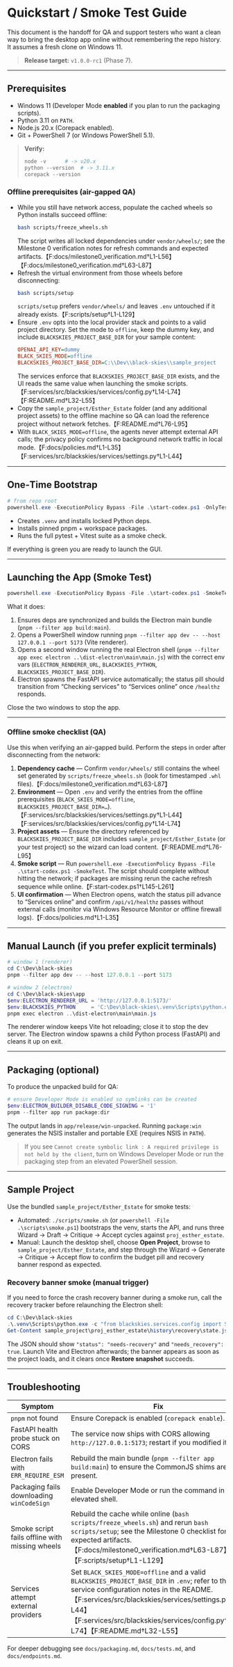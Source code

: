 # Quickstart / Smoke Test Guide

This document is the handoff for QA and support testers who want a clean way to bring the desktop app online without remembering the repo history. It assumes a fresh clone on Windows 11.

> **Release target:** `v1.0.0-rc1` (Phase 7).

---

## Prerequisites

- Windows 11 (Developer Mode **enabled** if you plan to run the packaging scripts).
- Python 3.11 on `PATH`.
- Node.js 20.x (Corepack enabled).
- Git + PowerShell 7 (or Windows PowerShell 5.1).

> **Verify:**
> ```powershell
> node -v      # -> v20.x
> python --version  # -> 3.11.x
> corepack --version
> ```

### Offline prerequisites (air-gapped QA)

- While you still have network access, populate the cached wheels so Python installs succeed offline:
  ```bash
  bash scripts/freeze_wheels.sh
  ```
  The script writes all locked dependencies under `vendor/wheels/`; see the Milestone 0 verification notes for refresh commands and expected artifacts.【F:docs/milestone0_verification.md†L1-L56】【F:docs/milestone0_verification.md†L63-L87】
- Refresh the virtual environment from those wheels before disconnecting:
  ```bash
  bash scripts/setup
  ```
  `scripts/setup` prefers `vendor/wheels/` and leaves `.env` untouched if it already exists.【F:scripts/setup†L1-L129】
- Ensure `.env` opts into the local provider stack and points to a valid project directory. Set the mode to `offline`, keep the dummy key, and include `BLACKSKIES_PROJECT_BASE_DIR` for your sample content:
  ```ini
  OPENAI_API_KEY=dummy
  BLACK_SKIES_MODE=offline
  BLACKSKIES_PROJECT_BASE_DIR=C:\\Dev\\black-skies\\sample_project
  ```
  The services enforce that `BLACKSKIES_PROJECT_BASE_DIR` exists, and the UI reads the same value when launching the smoke scripts.【F:services/src/blackskies/services/config.py†L14-L74】【F:README.md†L32-L55】
- Copy the `sample_project/Esther_Estate` folder (and any additional project assets) to the offline machine so QA can load the reference project without network fetches.【F:README.md†L76-L95】
- With `BLACK_SKIES_MODE=offline`, the agents never attempt external API calls; the privacy policy confirms no background network traffic in local mode.【F:docs/policies.md†L1-L35】【F:services/src/blackskies/services/settings.py†L1-L44】

---

## One‑Time Bootstrap

```powershell
# from repo root
powershell.exe -ExecutionPolicy Bypass -File .\start-codex.ps1 -OnlyTests
```

- Creates `.venv` and installs locked Python deps.
- Installs pinned pnpm + workspace packages.
- Runs the full pytest + Vitest suite as a smoke check.

If everything is green you are ready to launch the GUI.

---

## Launching the App (Smoke Test)

```powershell
powershell.exe -ExecutionPolicy Bypass -File .\start-codex.ps1 -SmokeTest
```

What it does:

1. Ensures deps are synchronized and builds the Electron main bundle (`pnpm --filter app build:main`).
2. Opens a PowerShell window running `pnpm --filter app dev -- --host 127.0.0.1 --port 5173` (Vite renderer).
3. Opens a second window running the real Electron shell (`pnpm --filter app exec electron ..\dist-electron\main\main.js`) with the correct env vars (`ELECTRON_RENDERER_URL`, `BLACKSKIES_PYTHON`, `BLACKSKIES_PROJECT_BASE_DIR`).
4. Electron spawns the FastAPI service automatically; the status pill should transition from “Checking services” to “Services online” once `/healthz` responds.

Close the two windows to stop the app.

---

### Offline smoke checklist (QA)

Use this when verifying an air-gapped build. Perform the steps in order after disconnecting from the network:

1. **Dependency cache** — Confirm `vendor/wheels/` still contains the wheel set generated by `scripts/freeze_wheels.sh` (look for timestamped `.whl` files).【F:docs/milestone0_verification.md†L63-L87】
2. **Environment** — Open `.env` and verify the entries from the offline prerequisites (`BLACK_SKIES_MODE=offline`, `BLACKSKIES_PROJECT_BASE_DIR=…`).【F:services/src/blackskies/services/settings.py†L1-L44】【F:services/src/blackskies/services/config.py†L14-L74】
3. **Project assets** — Ensure the directory referenced by `BLACKSKIES_PROJECT_BASE_DIR` includes `sample_project/Esther_Estate` (or your test project) so the wizard can load content.【F:README.md†L76-L95】
4. **Smoke script** — Run `powershell.exe -ExecutionPolicy Bypass -File .\start-codex.ps1 -SmokeTest`. The script should complete without hitting the network; if packages are missing rerun the cache refresh sequence while online.【F:start-codex.ps1†L145-L261】
5. **UI confirmation** — When Electron opens, watch the status pill advance to “Services online” and confirm `/api/v1/healthz` passes without external calls (monitor via Windows Resource Monitor or offline firewall logs).【F:docs/policies.md†L1-L35】

---

## Manual Launch (if you prefer explicit terminals)

```powershell
# window 1 (renderer)
cd C:\Dev\black-skies
pnpm --filter app dev -- --host 127.0.0.1 --port 5173

# window 2 (electron)
cd C:\Dev\black-skies\app
$env:ELECTRON_RENDERER_URL = 'http://127.0.0.1:5173/'
$env:BLACKSKIES_PYTHON     = 'C:\Dev\black-skies\.venv\Scripts\python.exe'
pnpm exec electron ..\dist-electron\main\main.js
```

The renderer window keeps Vite hot reloading; close it to stop the dev server. The Electron window spawns a child Python process (FastAPI) and cleans it up on exit.

---

## Packaging (optional)

To produce the unpacked build for QA:

```powershell
# ensure Developer Mode is enabled so symlinks can be created
$env:ELECTRON_BUILDER_DISABLE_CODE_SIGNING = '1'
pnpm --filter app run package:dir
```

The output lands in `app/release/win-unpacked`. Running `package:win` generates the NSIS installer and portable EXE (requires NSIS in `PATH`).

> If you see `Cannot create symbolic link : A required privilege is not held by the client`, turn on Windows Developer Mode or run the packaging step from an elevated PowerShell session.

---

## Sample Project

Use the bundled `sample_project/Esther_Estate` for smoke tests:

- Automated: `./scripts/smoke.sh` (or `powershell -File .\scripts\smoke.ps1`) bootstraps the venv, starts the API, and runs three Wizard → Draft → Critique → Accept cycles against `proj_esther_estate`.
- Manual: Launch the desktop shell, choose **Open Project**, browse to `sample_project/Esther_Estate`, and step through the Wizard → Generate → Critique → Accept flow to confirm the budget pill and recovery banner respond as expected.

### Recovery banner smoke (manual trigger)

If you need to force the crash recovery banner during a smoke run, call the recovery tracker before relaunching the Electron shell:

```powershell
cd C:\Dev\black-skies
.\.venv\Scripts\python.exe -c "from blackskies.services.config import ServiceSettings; from blackskies.services.routers.recovery import RecoveryTracker; tracker = RecoveryTracker(ServiceSettings()); tracker.mark_needs_recovery('proj_esther_estate', reason='smoke-test manual')"
Get-Content sample_project\proj_esther_estate\history\recovery\state.json
```

The JSON should show `"status": "needs-recovery"` and `"needs_recovery": true`. Launch Vite and Electron afterwards; the banner appears as soon as the project loads, and it clears once **Restore snapshot** succeeds.

---

## Troubleshooting

| Symptom | Fix |
| --- | --- |
| `pnpm` not found | Ensure Corepack is enabled (`corepack enable`). |
| FastAPI health probe stuck on CORS | The service now ships with CORS allowing `http://127.0.0.1:5173`; restart if you modified it. |
| Electron fails with `ERR_REQUIRE_ESM` | Rebuild the main bundle (`pnpm --filter app build:main`) to ensure the CommonJS shims are present. |
| Packaging fails downloading `winCodeSign` | Enable Developer Mode or run the command in an elevated shell. |
| Smoke script fails offline with missing wheels | Rebuild the cache while online (`bash scripts/freeze_wheels.sh`) and rerun `bash scripts/setup`; see the Milestone 0 checklist for the expected artifacts.【F:docs/milestone0_verification.md†L63-L87】【F:scripts/setup†L1-L129】 |
| Services attempt external providers | Set `BLACK_SKIES_MODE=offline` and a valid `BLACKSKIES_PROJECT_BASE_DIR` in `.env`; refer to the service configuration notes in the README.【F:services/src/blackskies/services/settings.py†L1-L44】【F:services/src/blackskies/services/config.py†L14-L74】【F:README.md†L32-L55】 |

For deeper debugging see `docs/packaging.md`, `docs/tests.md`, and `docs/endpoints.md`.
